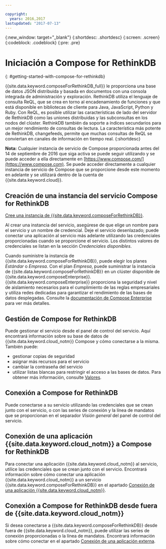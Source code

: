 ```yaml
---

copyright:
  years: 2016,2017
lastupdated: "2017-07-13"
---
```


{:new_window: target="_blank"}
{:shortdesc: .shortdesc}
{:screen: .screen}
{:codeblock: .codeblock}
{:pre: .pre}

# Iniciación a Compose for RethinkDB
{: #getting-started-with-compose-for-rethinkdb}

{{site.data.keyword.composeForRethinkDB_full}} le proporciona una base de datos JSON distribuida y basada en documentos con una consola integrada de administración y exploración. RethinkDB utiliza el lenguaje de consulta ReQL, que se crea en torno al encadenamiento de funciones y que está disponible en bibliotecas de cliente para Java, JavaScript, Python y Ruby. Con ReQL, es posible utilizar las características de lado del servidor de RethinkDB como las uniones distribuidas y las subconsultas en los nodos del clúster. RethinkDB también da soporte a índices secundarios para un mejor rendimiento de consultas de lectura. La característica más potente de RethinkDB, changefeeds, permite que muchas consultas de ReQL se conviertan en canales de información en tiempo real.
{:shortdesc}

**Nota:** Cualquier instancia de servicio de Compose proporcionada antes del 14 de septiembre de 2016 que siga activa se puede seguir utilizando y se puede acceder a ella directamente en [https://www.compose.com/](https://www.compose.com). Se puede acceder directamente a cualquier instancia de servicio de Compose que se proporcione desde este momento en adelante y se utilizará dentro de la cuenta de {{site.data.keyword.cloud}}.

## Creación de una instancia del servicio Compose for RethinkDB

[Cree una instancia de {{site.data.keyword.composeForRethinkDB}}](https://console.ng.bluemix.net/catalog/services/compose-for-rethinkdb/).

Al crear una instancia del servicio, asegúrese de que elige un nombre para el servicio y un nombre de credencial. Deje el servicio desenlazado; puede conectar una aplicación al servicio más adelante utilizando las credenciales proporcionadas cuando se proporcione el servicio. Los distintos valores de credenciales se listan en la sección *Credenciales disponibles*.

Cuando suministre la instancia de {{site.data.keyword.composeForRethinkDB}}, puede elegir los planes *Estándar* o *Empresa*. Con el plan *Empresa*, puede suministrar la instancia de {{site.data.keyword.composeForRethinkDB}} en un clúster disponible de {{site.data.keyword.composeEnterprise}}. {{site.data.keyword.composeEnterprise}} proporciona la seguridad y nivel de aislamiento necesarios para el cumplimiento de las reglas empresariales y utiliza redes dedicadas para garantizar el rendimiento de las bases de datos desplegadas. Consulte la [documentación de Compose Enterprise](../ComposeEnterprise/index.html) para ver más detalles.

## Gestión de Compose for RethinkDB

Puede gestionar el servicio desde el panel de control del servicio. Aquí encontrará información sobre su base de datos de {{site.data.keyword.cloud_notm}} Compose y cómo conectarse a la misma. También puede:
- gestionar copias de seguridad
- asignar más recursos para el servicio
- cambiar la contraseña del servicio
- utilizar listas blancas para restringir el acceso a las bases de datos. 
Para obtener más información, consulte [Valores](./dashboard-settings.html).

## Conexión a Compose for RethinkDB

Puede conectarse a su servicio utilizando las credenciales que se crean junto con el servicio, o con las series de conexión y la línea de mandatos que se proporcionan en el separador *Visión general* del panel de control del servicio.

## Conexión de una aplicación {{site.data.keyword.cloud_notm}} a Compose for RethinkDB

Para conectar una aplicación {{site.data.keyword.cloud_notm}} al servicio, utilice las credenciales que se crean junto con el servicio. Encontrará información sobre cómo conectar una aplicación {{site.data.keyword.cloud_notm}} a un servicio {{site.data.keyword.composeForRethinkDB}} en el apartado [Conexión de una aplicación {{site.data.keyword.cloud_notm}}](./connecting-bluemix-app.html).

## Conexión a Compose for RethinkDB desde fuera de {{site.data.keyword.cloud_notm}}

Si desea conectarse a {{site.data.keyword.composeForRethinkDB}} desde fuera de {{site.data.keyword.cloud_notm}}, puede utilizar las series de conexión proporcionadas o la línea de mandatos. Encontrará información sobre cómo conectar en el apartado [Conexión de una aplicación externa](./connecting-external.html).
